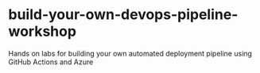 # build-your-own-devops-pipeline-workshop
Hands on labs for building your own automated deployment pipeline using GitHub Actions and Azure
